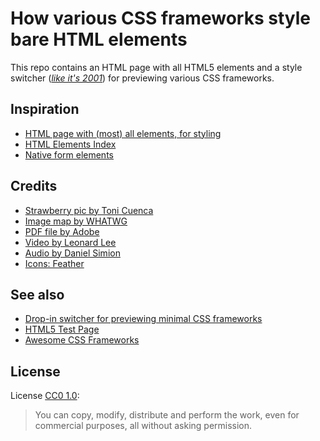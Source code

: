 # How various CSS frameworks style bare HTML elements

This repo contains an HTML page with all HTML5 elements and a style switcher ([*like it's 2001*](https://alistapart.com/article/alternate)) for previewing various CSS frameworks.

## Inspiration

- [HTML page with (most) all elements, for styling](https://stackoverflow.com/questions/4790046/html-page-with-most-all-elements-for-styling)
- [HTML Elements Index](https://meiert.com/en/indices/html-elements/)
- [Native form elements](http://nativeformelements.com)

## Credits

- [Strawberry pic by Toni Cuenca](https://www.pexels.com/photo/berry-blur-close-up-delicious-566888/)
- [Image map by WHATWG](https://html.spec.whatwg.org/multipage/image-maps.html#image-maps)
- [PDF file by Adobe](https://www.adobe.com/content/dam/acom/en/devnet/acrobat/pdfs/pdf_open_parameters.pdf)
- [Video by Leonard Lee](https://www.youtube.com/watch?v=Z_4TlZCvYL4)
- [Audio by Daniel Simion](http://soundbible.com/2210-SOS-Morse-Code.html)
- [Icons: Feather](https://feathericons.com)

## See also

- [Drop-in switcher for previewing minimal CSS frameworks](https://github.com/dohliam/dropin-minimal-css)
- [HTML5 Test Page](https://github.com/cbracco/html5-test-page)
- [Awesome CSS Frameworks](https://github.com/troxler/awesome-css-frameworks)

## License

License [CC0 1.0](https://creativecommons.org/publicdomain/zero/1.0/):

> You can copy, modify, distribute and perform the work, even for commercial purposes, all without asking permission.
